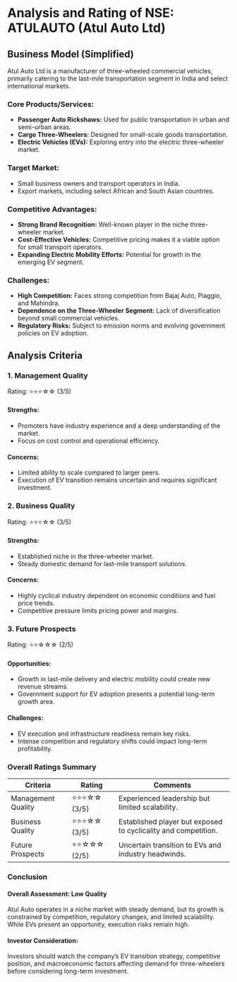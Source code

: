 # Analysis and Rating of NSE: ATULAUTO (Atul Auto Ltd)

## Business Model (Simplified)
Atul Auto Ltd is a manufacturer of three-wheeled commercial vehicles, primarily catering to the last-mile transportation segment in India and select international markets.

### Core Products/Services:
- **Passenger Auto Rickshaws:** Used for public transportation in urban and semi-urban areas.
- **Cargo Three-Wheelers:** Designed for small-scale goods transportation.
- **Electric Vehicles (EVs):** Exploring entry into the electric three-wheeler market.

### Target Market:
- Small business owners and transport operators in India.
- Export markets, including select African and South Asian countries.

### Competitive Advantages:
- **Strong Brand Recognition:** Well-known player in the niche three-wheeler market.
- **Cost-Effective Vehicles:** Competitive pricing makes it a viable option for small transport operators.
- **Expanding Electric Mobility Efforts:** Potential for growth in the emerging EV segment.

### Challenges:
- **High Competition:** Faces strong competition from Bajaj Auto, Piaggio, and Mahindra.
- **Dependence on the Three-Wheeler Segment:** Lack of diversification beyond small commercial vehicles.
- **Regulatory Risks:** Subject to emission norms and evolving government policies on EV adoption.

## Analysis Criteria

### 1. Management Quality
Rating: ⭐⭐⭐☆☆ (3/5)
#### Strengths:
- Promoters have industry experience and a deep understanding of the market.
- Focus on cost control and operational efficiency.
#### Concerns:
- Limited ability to scale compared to larger peers.
- Execution of EV transition remains uncertain and requires significant investment.

### 2. Business Quality
Rating: ⭐⭐⭐☆☆ (3/5)
#### Strengths:
- Established niche in the three-wheeler market.
- Steady domestic demand for last-mile transport solutions.
#### Concerns:
- Highly cyclical industry dependent on economic conditions and fuel price trends.
- Competitive pressure limits pricing power and margins.

### 3. Future Prospects
Rating: ⭐⭐☆☆☆ (2/5)
#### Opportunities:
- Growth in last-mile delivery and electric mobility could create new revenue streams.
- Government support for EV adoption presents a potential long-term growth area.
#### Challenges:
- EV execution and infrastructure readiness remain key risks.
- Intense competition and regulatory shifts could impact long-term profitability.

### Overall Ratings Summary

| Criteria            | Rating        | Comments |
|--------------------|--------------|----------|
| Management Quality | ⭐⭐⭐☆☆ (3/5) | Experienced leadership but limited scalability. |
| Business Quality   | ⭐⭐⭐☆☆ (3/5) | Established player but exposed to cyclicality and competition. |
| Future Prospects   | ⭐⭐☆☆☆ (2/5) | Uncertain transition to EVs and industry headwinds. |

### Conclusion
#### Overall Assessment: Low Quality
Atul Auto operates in a niche market with steady demand, but its growth is constrained by competition, regulatory changes, and limited scalability. While EVs present an opportunity, execution risks remain high.

#### Investor Consideration:
Investors should watch the company’s EV transition strategy, competitive position, and macroeconomic factors affecting demand for three-wheelers before considering long-term investment.
